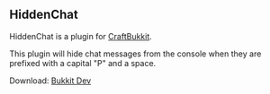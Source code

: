 HiddenChat
----------

HiddenChat is a plugin for [CraftBukkit](http://bukkit.org).

This plugin will hide chat messages from the console when they are prefixed with a capital "P" and a space.

Download: [Bukkit Dev](http://dev.bukkit.org/server-mods/hiddenchat/)
